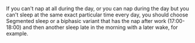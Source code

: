 If you can't nap at all during the day, or you can nap during the day but you can't sleep at the same exact particular time every day, you should choose Segmented sleep or a biphasic variant that has the nap after work (17:00-18:00) and then another sleep late in the morning with a later wake, for example. 